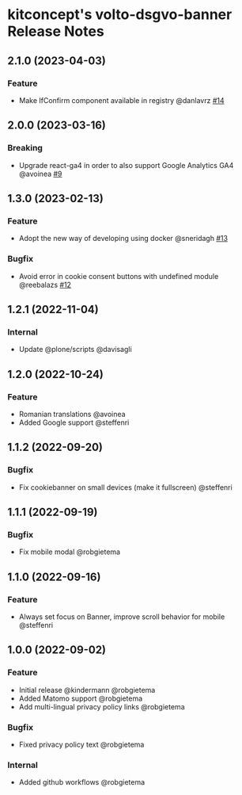 # kitconcept's volto-dsgvo-banner Release Notes

<!-- You should *NOT* be adding new change log entries to this file.
     You should create a file in the news directory instead.
     For helpful instructions, please see:
     https://6.docs.plone.org/volto/developer-guidelines/contributing.html#create-a-pull-request
-->

<!-- towncrier release notes start -->

## 2.1.0 (2023-04-03)

### Feature

- Make IfConfirm component available in registry @danlavrz [#14](https://github.com/kitconcept/volto-export/pull/14)


## 2.0.0 (2023-03-16)

### Breaking

- Upgrade react-ga4 in order to also support Google Analytics GA4 @avoinea [#9](https://github.com/kitconcept/volto-export/pull/9)


## 1.3.0 (2023-02-13)

### Feature

- Adopt the new way of developing using docker @sneridagh [#13](https://github.com/kitconcept/volto-export/pull/13)

### Bugfix

- Avoid error in cookie consent buttons with undefined module @reebalazs [#12](https://github.com/kitconcept/volto-export/pull/12)


## 1.2.1 (2022-11-04)

### Internal

- Update @plone/scripts @davisagli

## 1.2.0 (2022-10-24)

### Feature

- Romanian translations @avoinea
- Added Google support @steffenri

## 1.1.2 (2022-09-20)

### Bugfix

- Fix cookiebanner on small devices (make it fullscreen) @steffenri

## 1.1.1 (2022-09-19)

### Bugfix

- Fix mobile modal @robgietema

## 1.1.0 (2022-09-16)

### Feature

- Always set focus on Banner, improve scroll behavior for mobile @steffenri

## 1.0.0 (2022-09-02)

### Feature

- Initial release @kindermann @robgietema
- Added Matomo support @robgietema
- Add multi-lingual privacy policy links @robgietema

### Bugfix

- Fixed privacy policy text @robgietema

### Internal

- Added github workflows @robgietema

